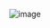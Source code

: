 ![image](https://github.com/rolando1803/bigdata/assets/55965131/dbbe4f11-a6ca-4520-9030-797fa6805fa1)
